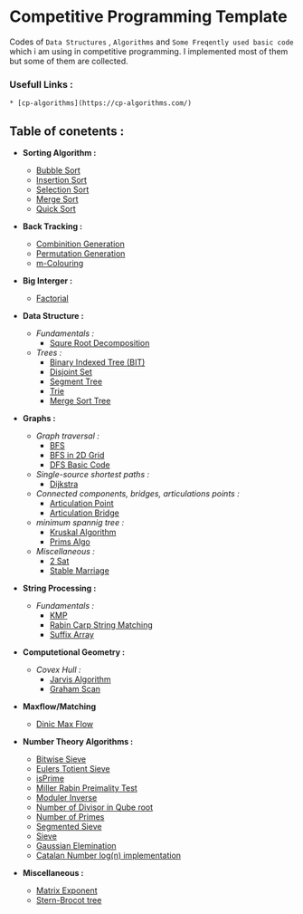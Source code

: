 # Competitive Programming Template
Codes of `Data Structures` , `Algorithms` and `Some Freqently used basic code` which i am using in competitive programming. I implemented most of them but some of them are collected.

### Usefull Links :
  ```
  * [cp-algorithms](https://cp-algorithms.com/)
  ```


## Table of conetents :

  * **Sorting Algorithm :**
    * [Bubble Sort](https://github.com/Nadim-Mahmud/Competitive-Programming-Template/blob/master/Source/Sorting/Bubble%20Sort.cpp)
    * [Insertion Sort](https://github.com/Nadim-Mahmud/Competitive-Programming-Template/blob/master/Source/Sorting/Insertion%20Sort.cpp)
    * [Selection Sort](https://github.com/Nadim-Mahmud/Competitive-Programming-Template/blob/master/Source/Sorting/Selection%20Sort.cpp)
    * [Merge Sort](https://github.com/Nadim-Mahmud/Competitive-Programming-Template/blob/master/Source/Sorting/Merge%20Sort.cpp)
    * [Quick Sort](https://github.com/Nadim-Mahmud/Competitive-Programming-Template/blob/master/Source/Sorting/Quick%20Sort.cpp)
  * **Back Tracking :**
    * [Combinition Generation](https://github.com/Nadim-Mahmud/Competitive-Programming-Template/blob/master/Source/BackTracking/Combinition_Generation.cpp)
    * [Permutation Generation](https://github.com/Nadim-Mahmud/Competitive-Programming-Template/blob/master/Source/BackTracking/Permutation_generation.cpp)
    * [m-Colouring](https://github.com/Nadim-Mahmud/Competitive-Programming-Template/blob/master/Source/BackTracking/m-colouring.cpp)
  * **Big Interger :**
    * [Factorial](https://github.com/Nadim-Mahmud/Competitive-Programming-Template/blob/master/Source/Big%20Interger/factorial.cpp)
  * **Data Structure :**
    * *Fundamentals :*
      * [Squre Root Decomposition](https://github.com/Nadim-Mahmud/Competitive-Programming-Template/blob/master/Source/Data%20Structure/squre%20root%20decmp.cpp)
    * *Trees :*
      * [Binary Indexed Tree (BIT)](https://github.com/Nadim-Mahmud/Competitive-Programming-Template/blob/master/Source/Data%20Structure/binary%20indexed%20tree.cpp)
      * [Disjoint Set](https://github.com/Nadim-Mahmud/Competitive-Programming-Template/blob/master/Source/Data%20Structure/disjoint%20set.cpp)
      * [Segment Tree](https://github.com/Nadim-Mahmud/Competitive-Programming-Template/blob/master/Source/Data%20Structure/segmet%20tree.cpp)
      * [Trie](https://github.com/Nadim-Mahmud/Competitive-Programming-Template/blob/master/Source/Data%20Structure/trie.cpp)
      * [Merge Sort Tree](https://github.com/Nadim-Mahmud/Competitive-Programming-Template/blob/master/Source/Data%20Structure/merge%20sort%20tree.cpp)
  * **Graphs :**
    * *Graph traversal :*
      * [BFS](https://github.com/Nadim-Mahmud/Competitive-Programming-Template/blob/master/Source/Graph/bfs.cpp)
      * [BFS in 2D Grid](https://github.com/Nadim-Mahmud/Competitive-Programming-Template/blob/master/Source/Graph/bfs%20in%202d.cpp)
      * [DFS Basic Code](https://github.com/Nadim-Mahmud/Competitive-Programming-Template/blob/master/Source/Graph/DFS.cpp)
    * *Single-source shortest paths :*
      * [Dijkstra](https://github.com/Nadim-Mahmud/Competitive-Programming-Template/blob/master/Source/Graph/dijkstra.cpp)
    * *Connected components, bridges, articulations points :*
      * [Articulation Point](https://github.com/Nadim-Mahmud/Competitive-Programming-Template/blob/master/Source/Graph/Articulation%20point.cpp)
      * [Articulation Bridge](https://github.com/Nadim-Mahmud/Competitive-Programming-Template/blob/master/Source/Graph/Articulation%20Bridge.cpp)
    * *minimum spannig tree :*
      * [Kruskal Algorithm](https://github.com/Nadim-Mahmud/Competitive-Programming-Template/blob/master/Source/Graph/minimum%20spannig%20tree%20(Kruskal).cpp)
      * [Prims Algo](https://github.com/Nadim-Mahmud/Competitive-Programming-Template/blob/master/Source/Graph/minimum%20spannig%20tree%20(Kruskal).cpp)
    * *Miscellaneous :*
      * [2 Sat](https://github.com/Nadim-Mahmud/Competitive-Programming-Template/blob/master/Source/Miscellaneous/2-Sat.cpp)
      * [Stable Marriage](https://github.com/Nadim-Mahmud/Competitive-Programming-Template/blob/master/Source/Miscellaneous/Stable%20Marriage.cpp)
  * **String Processing :**
    * *Fundamentals :*
      * [KMP](https://github.com/Nadim-Mahmud/Competitive-Programming-Template/blob/master/Source/String/KMP.cpp)
      * [Rabin Carp String Matching](https://github.com/Nadim-Mahmud/Competitive-Programming-Template/blob/master/Source/String/Rabin%20Carp%20String%20Matching.cpp)
      * [Suffix Array](https://github.com/Nadim-Mahmud/Competitive-Programming-Template/blob/master/Source/String/Suffix%20Array.cpp)
  * **Computetional Geometry :**
    * *Covex Hull :*
      * [Jarvis Algorithm](https://github.com/Nadim-Mahmud/Competitive-Programming-Template/blob/master/Source/Computetional%20Geometry/Jarvis%20Algorithm.cpp)
      * [Graham Scan](https://github.com/Nadim-Mahmud/Competitive-Programming-Template/blob/master/Source/Computetional%20Geometry/Covex%20Hull%20(Graham%20Scan)%20.cpp)
  * **Maxflow/Matching**
    * [Dinic Max Flow](https://github.com/Nadim-Mahmud/Competitive-Programming-Template/blob/master/Source/Flow%20and%20matching/flow%20dinic.cpp)
  * **Number Theory Algorithms :**
    * [Bitwise Sieve](https://github.com/Nadim-Mahmud/Competitive-Programming-Template/blob/master/Source/Number%20Theory/bitwise_sieve.cpp)
    * [Eulers Totient Sieve](https://github.com/Nadim-Mahmud/Competitive-Programming-Template/blob/master/Source/Number%20Theory/eulers%20totient%20sieve.cpp)
    * [isPrime](https://github.com/Nadim-Mahmud/Competitive-Programming-Template/blob/master/Source/Number%20Theory/isPrime.cpp)
    * [Miller Rabin Preimality Test](https://github.com/Nadim-Mahmud/Competitive-Programming-Template/blob/master/Source/Number%20Theory/miller%20rabin%20preimality%20test.cpp)
    * [Moduler Inverse](https://github.com/Nadim-Mahmud/Competitive-Programming-Template/blob/master/Source/Number%20Theory/moduler%20inverse.cpp)
    * [Number of Divisor in Qube root](https://github.com/Nadim-Mahmud/Competitive-Programming-Template/blob/master/Source/Number%20Theory/number%20of%20divisor%20in%20qube%20root.cpp)
    * [Number of Primes](https://github.com/Nadim-Mahmud/Competitive-Programming-Template/blob/master/Source/Number%20Theory/number%20of%20primes.txt)
    * [Segmented Sieve](https://github.com/Nadim-Mahmud/Competitive-Programming-Template/blob/master/Source/Number%20Theory/segmented_sieve.cpp)
    * [Sieve](https://github.com/Nadim-Mahmud/Competitive-Programming-Template/blob/master/Source/Number%20Theory/sieve.cpp)
    * [Gaussian Elemination](https://github.com/Nadim-Mahmud/Competitive-Programming-Template/blob/master/Source/Number%20Theory/gaussian_elemination.cpp)
    * [Catalan Number log(n) implementation](https://github.com/Nadim-Mahmud/Competitive-Programming-Template/blob/master/Source/Number%20Theory/Catalan_number.cpp)
    
  * **Miscellaneous :**
    * [Matrix Exponent](https://github.com/Nadim-Mahmud/Competitive-Programming-Template/blob/master/Source/Miscellaneous/matrix_exponent.cpp)
    * [Stern-Brocot tree](https://github.com/Nadim-Mahmud/Competitive-Programming-Template/blob/master/Source/Miscellaneous/Stern%20Brocot%20tree.cpp)
